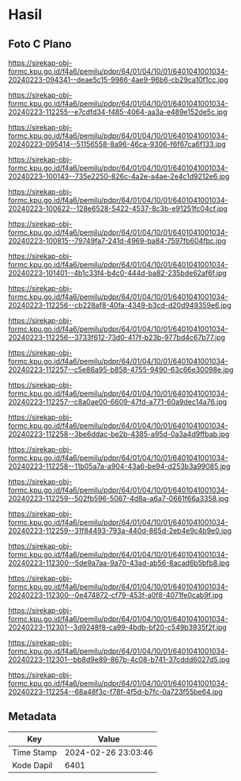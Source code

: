 # Hasil

## Foto C Plano

https://sirekap-obj-formc.kpu.go.id/f4a6/pemilu/pdpr/64/01/04/10/01/6401041001034-20240223-094341--deae5c15-9986-4ae9-96b6-cb29ca10f1cc.jpg

https://sirekap-obj-formc.kpu.go.id/f4a6/pemilu/pdpr/64/01/04/10/01/6401041001034-20240223-112255--e7cdfd34-f485-4064-aa3a-e489e152de5c.jpg

https://sirekap-obj-formc.kpu.go.id/f4a6/pemilu/pdpr/64/01/04/10/01/6401041001034-20240223-095414--51156558-8a96-46ca-9306-f6f67ca6f133.jpg

https://sirekap-obj-formc.kpu.go.id/f4a6/pemilu/pdpr/64/01/04/10/01/6401041001034-20240223-100143--735e2250-826c-4a2e-a4ae-2e4c1d9212e6.jpg

https://sirekap-obj-formc.kpu.go.id/f4a6/pemilu/pdpr/64/01/04/10/01/6401041001034-20240223-100622--128e6528-5422-4537-8c3b-e91251fc04cf.jpg

https://sirekap-obj-formc.kpu.go.id/f4a6/pemilu/pdpr/64/01/04/10/01/6401041001034-20240223-100815--79749fa7-241d-4969-ba84-7597fb604fbc.jpg

https://sirekap-obj-formc.kpu.go.id/f4a6/pemilu/pdpr/64/01/04/10/01/6401041001034-20240223-101401--4b1c33f4-b4c0-444d-ba82-235bde62af6f.jpg

https://sirekap-obj-formc.kpu.go.id/f4a6/pemilu/pdpr/64/01/04/10/01/6401041001034-20240223-112256--cb228af8-40fa-4349-b3cd-d20d949359e6.jpg

https://sirekap-obj-formc.kpu.go.id/f4a6/pemilu/pdpr/64/01/04/10/01/6401041001034-20240223-112256--3733f612-73d0-417f-b23b-977bd4c67b77.jpg

https://sirekap-obj-formc.kpu.go.id/f4a6/pemilu/pdpr/64/01/04/10/01/6401041001034-20240223-112257--c5e86a95-b858-4755-9490-63c66e30098e.jpg

https://sirekap-obj-formc.kpu.go.id/f4a6/pemilu/pdpr/64/01/04/10/01/6401041001034-20240223-112257--c8a0ae00-6609-47fd-a771-60a9dec14a76.jpg

https://sirekap-obj-formc.kpu.go.id/f4a6/pemilu/pdpr/64/01/04/10/01/6401041001034-20240223-112258--3be6ddac-be2b-4385-a95d-0a3a4d9ffbab.jpg

https://sirekap-obj-formc.kpu.go.id/f4a6/pemilu/pdpr/64/01/04/10/01/6401041001034-20240223-112258--11b05a7a-a904-43a6-be94-d253b3a99085.jpg

https://sirekap-obj-formc.kpu.go.id/f4a6/pemilu/pdpr/64/01/04/10/01/6401041001034-20240223-112259--502fb596-5067-4d8a-a6a7-0661f66a3358.jpg

https://sirekap-obj-formc.kpu.go.id/f4a6/pemilu/pdpr/64/01/04/10/01/6401041001034-20240223-112259--31f84493-793a-440d-865d-2eb4e9c4b9e0.jpg

https://sirekap-obj-formc.kpu.go.id/f4a6/pemilu/pdpr/64/01/04/10/01/6401041001034-20240223-112300--5de9a7aa-9a70-43ad-ab56-8acad6b5bfb8.jpg

https://sirekap-obj-formc.kpu.go.id/f4a6/pemilu/pdpr/64/01/04/10/01/6401041001034-20240223-112300--0e474872-cf79-453f-a0f8-4071fe0cab9f.jpg

https://sirekap-obj-formc.kpu.go.id/f4a6/pemilu/pdpr/64/01/04/10/01/6401041001034-20240223-112301--3d9248f8-ca99-4bdb-bf20-c549b3935f2f.jpg

https://sirekap-obj-formc.kpu.go.id/f4a6/pemilu/pdpr/64/01/04/10/01/6401041001034-20240223-112301--bb8d9e89-867b-4c08-b741-37cddd6027d5.jpg

https://sirekap-obj-formc.kpu.go.id/f4a6/pemilu/pdpr/64/01/04/10/01/6401041001034-20240223-112254--68a48f3c-f78f-4f5d-b7fc-0a723f55be64.jpg


## Metadata

| Key        | Value               |
| ---------- | ------------------- |
| Time Stamp | 2024-02-26 23:03:46 |
| Kode Dapil | 6401                |



